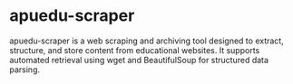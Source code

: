 # apuedu-scraper
apuedu-scraper is a web scraping and archiving tool designed to extract, structure, and store content from educational websites. It supports automated retrieval using wget and BeautifulSoup for structured data parsing.
